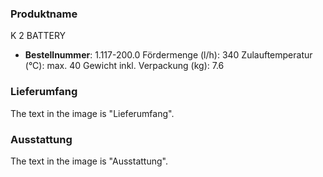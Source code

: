 ### Produktname
K 2 BATTERY
- **Bestellnummer**: 1.117-200.0 
Fördermenge (l/h): 340 
Zulauftemperatur (°C): max. 40 
Gewicht inkl. Verpackung (kg): 7.6 
### Lieferumfang

The text in the image is "Lieferumfang". 

### Ausstattung

The text in the image is "Ausstattung".
